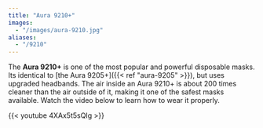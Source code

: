 ```yaml
---
title: "Aura 9210+"
images:
  - "/images/aura-9210.jpg"
aliases:
  - "/9210"
---
```


The **Aura 9210+** is one of the most popular and powerful disposable masks. Its identical to [the Aura 9205+]({{< ref "aura-9205" >}}), but uses upgraded headbands. The air inside an Aura 9210+ is about 200 times cleaner than the air outside of it, making it one of the safest masks available. Watch the video below to learn how to wear it properly.

{{< youtube 4XAx5t5sQIg >}}